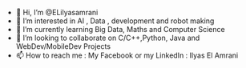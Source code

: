 - 👋 Hi, I’m @ELilyasamrani
- 👀 I’m interested in AI , Data , development and robot making 
- 🌱 I’m currently learning Big Data, Maths and Computer Science
- 💞️ I’m looking to collaborate on C/C++,Python, Java and WebDev/MobileDev Projects
- 📫 How to reach me : My Facebook or my LinkedIn : Ilyas El Amrani 

<!---
ELilyasamrani/ELilyasamrani is a ✨ special ✨ repository because its `README.md` (this file) appears on your GitHub profile.
You can click the Preview link to take a look at your changes.
--->
